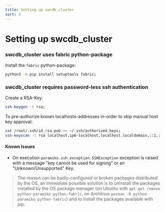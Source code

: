 ```yaml
---
title: Setting up swcdb_cluster
sort: 3
---
```


# Setting up swcdb_cluster


### **swcdb_cluster uses fabric python-package**
Install the `fabric` python-package:
```bash
python3 -m pip install setuptools fabric;
```


### **swcdb_cluster requires password-less ssh authentication**
Create a RSA-Key:
```bash
ssh-keygen -t rsa;
```

To pre-authorize known localhosts-addresses in-order to skip manual host key approval:
```bash
cat /root/.ssh/id_rsa.pub >> ~/.ssh/authorized_keys;
ssh-keyscan -t rsa localhost,ip6-localhost,localhost.localdomain,::1,::,127.0.0.1 >> ~/.ssh/known_hosts;
```

#### Known Issues
  * On execution ```paramiko.ssh_exception.SSHException``` exception is raised with a message "key cannot be used for signing" or an "Unknown/Unsupported" Key.
  > The reason can be badly-configured or broken packages distributed by the OS, an immediate possible solution is to uninstall the packages installed by the OS package manager (on Ubuntu with `apt-get remove python-paramiko python-fabric`, on Archlinux `pacman -R python-paramiko python-fabric`) and to install the packages available with pip.
